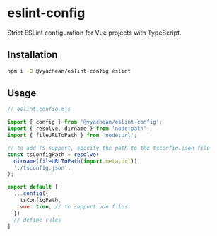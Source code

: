 # eslint-config

Strict ESLint configuration for Vue projects with TypeScript.

## Installation

```bash
npm i -D @vyachean/eslint-config eslint
```

## Usage

```mjs
// eslint.config.mjs

import { config } from '@vyachean/eslint-config';
import { resolve, dirname } from 'node:path';
import { fileURLToPath } from 'node:url';

// to add TS support, specify the path to the tsconfig.json file
const tsConfigPath = resolve(
  dirname(fileURLToPath(import.meta.url)),
  './tsconfig.json',
);

export default [
  ...config({
    tsConfigPath,
    vue: true, // to support vue files
  })
  // define rules
]

```